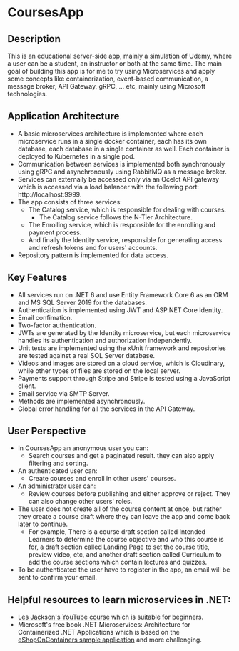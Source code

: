 # CoursesApp

## Description
This is an educational server-side app, mainly a simulation of Udemy, where a user can be a student, an instructor or both at the same time.
The main goal of building this app is for me to try using Microservices and apply some concepts like containerization, event-based communication, a message broker, API Gateway, gRPC, ... etc, mainly using Microsoft technologies.

## Application Architecture
- A basic microservices architecture is implemented where each microservice runs in a single docker container, each has its own database, each database in a single container as well. Each container is deployed to Kubernetes in a single pod.
- Communication between services is implemented both synchronously using gRPC and asynchronously using RabbitMQ as a message broker.
- Services can externally be accessed only via an Ocelot API gateway which is accessed via a load balancer with the following port: http://localhost:9999.
- The app consists of three services:
    - The Catalog service, which is responsible for dealing with courses.
        - The Catalog service follows the N-Tier Architecture.
    - The Enrolling service, which is responsible for the enrolling and payment process.
    - And finally the Identity service, responsible for generating access and refresh tokens and for users' accounts.
- Repository pattern is implemented for data access.

## Key Features
- All services run on .NET 6 and use Entity Framework Core 6 as an ORM and MS SQL Server 2019 for the databases.
- Authentication is implemented using JWT and ASP.NET Core Identity.
- Email confimation.
- Two-factor authentication.
- JWTs are generated by the Identity microservice, but each microservice handles its authentication and authorization independently.
- Unit tests are implemented using the xUnit framework and repositories are tested against a real SQL Server database.
- Videos and images are stored on a cloud service, which is Cloudinary, while other types of files are stored on the local server.
- Payments support through Stripe and Stripe is tested using a JavaScript client.
- Email service via SMTP Server.
- Methods are implemented asynchronously.
- Global error handling for all the services in the API Gateway.

## User Perspective
- In CoursesApp an anonymous user you can:
    - Search courses and get a paginated result. they can also apply filtering and sorting.
- An authenticated user can:
    - Create courses and enroll in other users' courses.
- An administrator user can:
    - Review courses before publishing and either approve or reject. They can also change other users' roles.
- The user does not create all of the course content at once, but rather they create a course draft where they can leave the app and come back later to continue. 
    - For example, There is a course draft section called Intended Learners to determine the course objective and who this course is for, a draft section called Landing Page to set the course title, preview video, etc, and another draft section called Curriculum to add the course sections which contain lectures and quizzes.
- To be authenticated the user have to register in the app, an email will be sent to confirm your email.

## Helpful resources to learn microservices in .NET:
- [Les Jackson's YouTube course](https://www.youtube.com/watch?v=DgVjEo3OGBI&t=19721s&ab_channel=LesJackson) which is suitable for beginners.
- Microsoft's free book .NET Microservices: Architecture for Containerized .NET Applications which is based on the [eShopOnContainers sample application](https://github.com/dotnet-architecture/eShopOnContainers) and more challenging.
